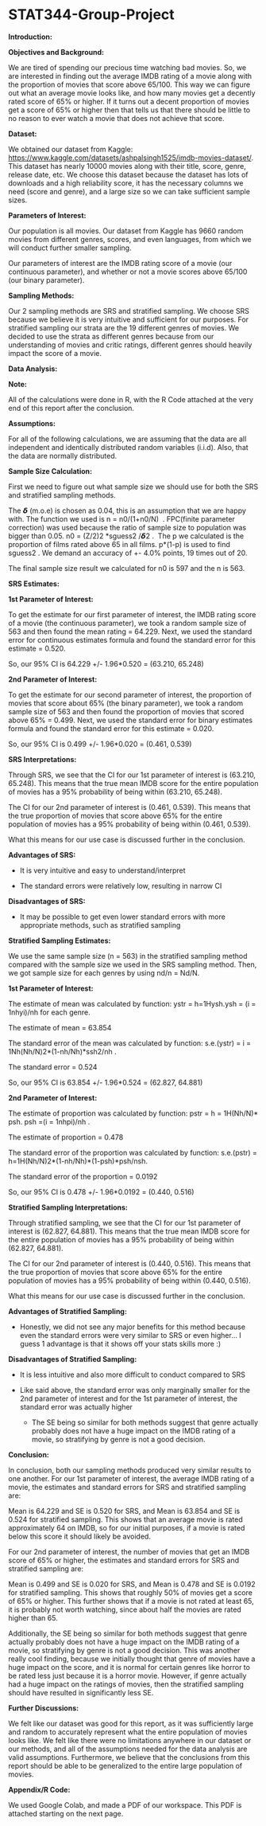 # STAT344-Group-Project

**Introduction:** 

**Objectives and Background:**

We are tired of spending our precious time watching bad movies. So, we are interested in finding out the average IMDB rating of a movie along with the proportion of movies that score above 65/100. This way we can figure out what an average movie looks like, and how many movies get a decently rated score of 65% or higher. If it turns out a decent proportion of movies get a score of 65% or higher then that tells us that there should be little to no reason to ever watch a movie that does not achieve that score. 

**Dataset:**

We obtained our dataset from Kaggle: <https://www.kaggle.com/datasets/ashpalsingh1525/imdb-movies-dataset/>. This dataset has nearly 10000 movies along with their title, score, genre, release date, etc. We choose this dataset because the dataset has lots of downloads and a high reliability score, it has the necessary columns we need (score and genre), and a large size so we can take sufficient sample sizes.

**Parameters of Interest:**

Our population is all movies. Our dataset from Kaggle has 9660 random movies from different genres, scores, and even languages, from which we will conduct further smaller sampling. 

Our parameters of interest are the IMDB rating score of a movie (our continuous parameter), and whether or not a movie scores above 65/100 (our binary parameter). 

**Sampling Methods:**

Our 2 sampling methods are SRS and stratified sampling. We choose SRS because we believe it is very intuitive and sufficient for our purposes. For stratified sampling our strata are the 19 different genres of movies. We decided to use the strata as different genres because from our understanding of movies and critic ratings, different genres should heavily impact the score of a movie. 

**Data Analysis:**

**Note:**

All of the calculations were done in R, with the R Code attached at the very end of this report after the conclusion. 

**Assumptions:**

For all of the following calculations, we are assuming that the data are all independent and identically distributed random variables (i.i.d). Also, that the data are normally distributed.

**Sample Size Calculation:**

First we need to figure out what sample size we should use for both the SRS and stratified sampling methods.

The 𝞭 (m.o.e) is chosen as 0.04, this is an assumption that we are happy with. The function we used is n = n0/(1+n0/N)  . FPC(finite parameter correction) was used because the ratio of sample size to population was bigger than 0.05. n0 = (Z/2)2 \*sguess2 /𝞭2  .  The p we calculated is the proportion of films rated above 65 in all films. p\*(1-p) is used to find sguess2 . We demand an accuracy of +- 4.0% points, 19 times out of 20.

The final sample size result we calculated for n0 is 597 and the n is 563. 

**SRS Estimates:**

**1st Parameter of Interest:**

To get the estimate for our first parameter of interest, the IMDB rating score of a movie (the continuous parameter), we took a random sample size of 563 and then found the mean rating = 64.229. Next, we used the standard error for continuous estimates formula and found the standard error for this estimate = 0.520. 

So, our 95% CI is 64.229 +/- 1.96\*0.520 = (63.210, 65.248)

**2nd Parameter of Interest:**

To get the estimate for our second parameter of interest, the proportion of movies that score about 65% (the binary parameter), we took a random sample size of 563 and then found the proportion of movies that scored above 65% = 0.499. Next, we used the standard error for binary estimates formula and found the standard error for this estimate = 0.020. 

So, our 95% CI is 0.499 +/- 1.96\*0.020 = (0.461, 0.539)

**SRS Interpretations:**

Through SRS, we see that the CI for our 1st parameter of interest is (63.210, 65.248). This means that the true mean IMDB score for the entire population of movies has a 95% probability of being within (63.210, 65.248). 

The CI for our 2nd parameter of interest is (0.461, 0.539). This means that the true proportion of movies that score above 65% for the entire population of movies has a 95% probability of being within (0.461, 0.539). 

What this means for our use case is discussed further in the conclusion.

**Advantages of SRS:**

- It is very intuitive and easy to understand/interpret

- The standard errors were relatively low, resulting in narrow CI

**Disadvantages of SRS:**

- It may be possible to get even lower standard errors with more appropriate methods, such as stratified sampling

**Stratified Sampling Estimates:**

We use the same sample size (n = 563) in the stratified sampling method compared with the sample size we used in the SRS sampling method. Then, we got sample size for each genres by using nd/n = Nd/N. 

**1st Parameter of Interest:**

The estimate of mean was calculated by function: ystr = h=1Hysh.ysh = (i = 1nhyi)/nh for each genre. 

The estimate of mean = 63.854

The standard error of the mean was calculated by function: s.e.(ystr) = i = 1Nh(Nh/N)2\*(1-nh/Nh)\*ssh2/nh . 

The standard error = 0.524

So, our 95% CI is 63.854 +/- 1.96\*0.524 = (62.827, 64.881)

**2nd Parameter of Interest:**

The estimate of proportion was calculated by function: pstr = h = 1H(Nh/N)\* psh. psh =(i = 1nhpi)/nh . 

The estimate of proportion = 0.478

The standard error of the proportion was calculated by function: s.e.(pstr) = h=1H(Nh/N)2\*(1-nh/Nh)\*(1-psh)\*psh/nsh.

The standard error of the proportion = 0.0192

So, our 95% CI is 0.478 +/- 1.96\*0.0192 = (0.440, 0.516)

**Stratified Sampling Interpretations:**

Through stratified sampling, we see that the CI for our 1st parameter of interest is (62.827, 64.881). This means that the true mean IMDB score for the entire population of movies has a 95% probability of being within (62.827, 64.881). 

The CI for our 2nd parameter of interest is (0.440, 0.516). This means that the true proportion of movies that score above 65% for the entire population of movies has a 95% probability of being within (0.440, 0.516). 

What this means for our use case is discussed further in the conclusion.

**Advantages of Stratified Sampling:**

- Honestly, we did not see any major benefits for this method because even the standard errors were very similar to SRS or even higher… I guess 1 advantage is that it shows off your stats skills more :) 

**Disadvantages of Stratified Sampling:**

- It is less intuitive and also more difficult to conduct compared to SRS

- Like said above, the standard error was only marginally smaller for the 2nd parameter of interest and for the 1st parameter of interest, the standard error was actually higher

  - The SE being so similar for both methods suggest that genre actually probably does not have a huge impact on the IMDB rating of a movie, so stratifying by genre is not a good decision. 

**Conclusion:**

In conclusion, both our sampling methods produced very similar results to one another. For our 1st parameter of interest, the average IMDB rating of a movie, the estimates and standard errors for SRS and stratified sampling are: 

Mean is 64.229 and SE is 0.520 for SRS, and Mean is 63.854 and SE is 0.524 for stratified sampling. This shows that an average movie is rated approximately 64 on IMDB, so for our initial purposes, if a movie is rated below this score it should likely be avoided. 

For our 2nd parameter of interest, the number of movies that get an IMDB score of 65% or higher, the estimates and standard errors for SRS and stratified sampling are: 

Mean is 0.499 and SE is 0.020 for SRS, and Mean is 0.478 and SE is 0.0192 for stratified sampling. This shows that roughly 50% of movies get a score of 65% or higher. This further shows that if a movie is not rated at least 65, it is probably not worth watching, since about half the movies are rated higher than 65. 

Additionally, the SE being so similar for both methods suggest that genre actually probably does not have a huge impact on the IMDB rating of a movie, so stratifying by genre is not a good decision. This was another really cool finding, because we initially thought that genre of movies have a huge impact on the score, and it is normal for certain genres like horror to be rated less just because it is a horror movie. However, if genre actually had a huge impact on the ratings of movies, then the stratified sampling should have resulted in significantly less SE.

**Further Discussions:**

We felt like our dataset was good for this report, as it was sufficiently large and random to accurately represent what the entire population of movies looks like. We felt like there were no limitations anywhere in our dataset or our methods, and all of the assumptions needed for the data analysis are valid assumptions. Furthermore, we believe that the conclusions from this report should be able to be generalized to the entire large population of movies. 

**Appendix/R Code:**

We used Google Colab, and made a PDF of our workspace. This PDF is attached starting on the next page. 
